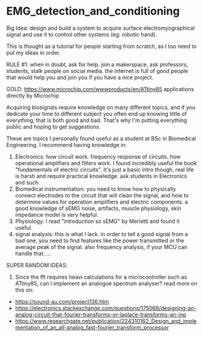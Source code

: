 # EMG_detection_and_conditioning
Big Idea: design and build a system to acquire surface electromyographical signal and use it to control other systems (eg: robotic hand).

This is thought as a tutorial for people starting from scratch, as I too need to put my ideas in order.  

RULE #1: when in doubt, ask for help. join a makerspace, ask professors, students, stalk people on social media. the internet is full of good people that would help you and join you if you have a nice project. 

GOLD: https://www.microchip.com/wwwproducts/en/ATtiny85 applications directly by Microchip

Acquiring biosignals require knowledge on many different topics, and if you dedicate your time to different subject you often end up knowing little of everything, that is both good and bad. That's why I'm putting everything public and hoping to get suggestions.

These are topics I personally found useful as a student at BSc in Biomedical Engineering. I recommend having knowledge in:
1. Electronics: how circuit work. frequency response of circuits. how operational amplifiers and filters work. I found incredibly useful the book "fundamentals of electric circuits". it's just a basic intro though, real life is harsh and require practical knowledge. ask students in Electronics and such.  
2. Biomedical instrumentation: you need to know how to physically connect electrodes to the circuit that will clean the signal, and how to determine values for operation amplifiers and electric components. a good knowledge of sEMG noise, artifacts, muscle physiology, skin impedance model is very helpful.  
3. Physiology: I read "introduction so sEMG" by Merletti and found it useful.  
4. signal analysis: this is what I lack. in order to tell a good signal from a bad one, you need to find features like the power transmitted or the average peak of the signal. also frequency analysis, if your MCU can handle that. 
...

SUPER RANDOM IDEAS:

1. Since the fft requires heavi calculations for a microcontroller such as ATtiny85, can I implement an analogue spectrum analyser? read more on this on:  
- https://sound-au.com/project136.htm
- https://electronics.stackexchange.com/questions/175068/designing-an-analog-circuit-that-fourier-transforms-or-laplace-transforms-an-inp
- https://www.researchgate.net/publication/224310162_Design_and_implementation_of_an_all-analog_fast-fourier_transform_processor 
